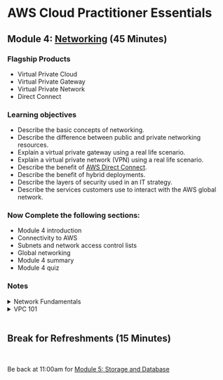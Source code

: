 # AWS Cloud Practitioner Essentials

## Module 4: [Networking](https://mm.tt/map/2398189135) (45 Minutes)

### Flagship Products
* Virtual Private Cloud
* Virtual Private Gateway
* Virtual Private Network
* Direct Connect 

### Learning objectives
* Describe the basic concepts of networking.
* Describe the difference between public and private networking resources. 
* Explain a virtual private gateway using a real life scenario. 
* Explain a virtual private network (VPN) using a real life scenario.
* Describe the benefit of [AWS Direct Connect](https://aws.amazon.com/directconnect/). 
* Describe the benefit of hybrid deployments. 
* Describe the layers of security used in an IT strategy.
* Describe the services customers use to interact with the AWS global network.

### Now Complete the following sections:
* Module 4 introduction
* Connectivity to AWS
* Subnets and network access control lists
* Global networking
* Module 4 summary
* Module 4 quiz 

### Notes
<details class="faq box"><summary>Network Fundamentals</summary>
<p>

![image](https://user-images.githubusercontent.com/18049790/228765638-1bf5910d-098f-4139-823a-43b00361e9c9.png)

</p>
</details>


<details class="faq box"><summary>VPC 101</summary>
<p>

![image](https://user-images.githubusercontent.com/18049790/228765227-9718f238-1197-4cbc-ab44-992e0613a122.png)

</p>
</details>
<br>

## Break for Refreshments (15 Minutes)
<br>

Be back at 11:00am for  [Module 5: Storage and Database](https://github.com/jamesbuckett/aws-cloud-practitioner-essentials/blob/main/03-third-time-block.md)
